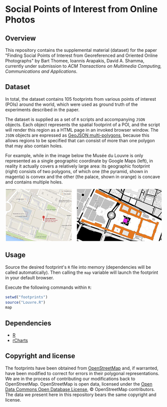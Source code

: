 # Social Points of Interest from Online Photos #

## Overview ##

This repository contains the supplemental material (dataset) for the paper "Finding Social Points of Interest from Georeferenced and Oriented Online Photographs" by Bart Thomee, Ioannis Arapakis, David A. Shamma, currently under submission to _ACM Transactions on Multimedia Computing, Communications and Applications_.

##  Dataset ##

In total, the dataset contains 105 footprints from various points of interest (POIs) around the world, which were used as ground truth of the experiments described in the paper.

The dataset is supplied as a set of ```R``` scripts and accompanying ```JSON``` objects. Each object represents the spatial footprint of a POI, and the script will render this region as a HTML page in an invoked browser window. The ```JSON``` objects are expressed as [GeoJSON multi-polygons][1], because this allows regions to be specified that can consist of more than one polygon that may also contain holes.

For example, while in the image below the Musée du Louvre is only represented as a single geographic coordinate by Google Maps (left), in reality it actually covers a relatively large area: its geographic footprint (right) consists of two polygons, of which one (the pyramid, shown in magenta) is convex and the other (the palace, shown in orange) is concave and contains multiple holes.

<p align="center"><img src="example.jpg" alt="Comparison between how Google Maps (left) represents the Louvre and its actual spatial footprint (right)" /></p>

## Usage ##

Source the desired footprint's ```R``` file into memory (dependencies will be called automatically). Then calling the ```map``` variable will launch the footprint in your default browser.

Execute the following commands within ```R```:

```R
setwd("footprints")
source("Louvre.R")
map
```

## Dependencies ##

* [R][2]
* [rCharts][3]

## Copyright and license ##

The footprints have been obtained from [OpenStreetMap][4] and, if warranted, have been modified to correct for errors in their polygonal representations. We are in the process of contributing our modifications back to OpenStreetMap. OpenStreetMap is open data, licensed under the [Open Data Commons Open Database License][5], &copy; OpenStreetMap contributors. The data we present here in this repository bears the same copyright and license.

[1]: http://geojson.org/geojson-spec.html
[2]: http://www.r-project.org/
[3]: https://ramnathv.github.io/rCharts/
[4]: http://www.openstreetmap.org/
[5]: http://opendatacommons.org/licenses/odbl/1.0/
